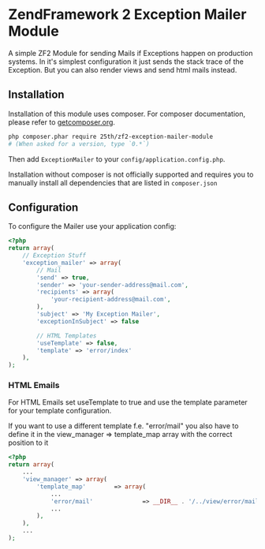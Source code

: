 # ZendFramework 2 Exception Mailer Module

A simple ZF2 Module for sending Mails if Exceptions happen on production systems. In it's simplest configuration it
just sends the stack trace of the Exception. But you can also render views and send html mails instead.

## Installation

Installation of this module uses composer. For composer documentation, please refer to
[getcomposer.org](http://getcomposer.org/).

```sh
php composer.phar require 25th/zf2-exception-mailer-module
# (When asked for a version, type `0.*`)
```

Then add `ExceptionMailer` to your `config/application.config.php`.

Installation without composer is not officially supported and requires you to manually install all dependencies
that are listed in `composer.json`


## Configuration

To configure the Mailer use your application config:
```php
<?php
return array(
	// Exception Stuff
	'exception_mailer' => array(
		// Mail
		'send' => true,
		'sender' => 'your-sender-address@mail.com',
		'recipients' => array(
			'your-recipient-address@mail.com',
		),
		'subject' => 'My Exception Mailer',
		'exceptionInSubject' => false

		// HTML Templates
		'useTemplate' => false,
		'template' => 'error/index'
	),
);
```

### HTML Emails

For HTML Emails set useTemplate to true and use the template parameter for your template configuration.

If you want to use a different template f.e. "error/mail" you also have to define it in the
view_manager => template_map array with the correct position to it

```php
<?php
return array(
	...
	'view_manager' => array(
		'template_map'        => array(
			...
			'error/mail'              => __DIR__ . '/../view/error/mail.phtml', // Exception_Mailer
			...
		),
	),
	...
);
```
